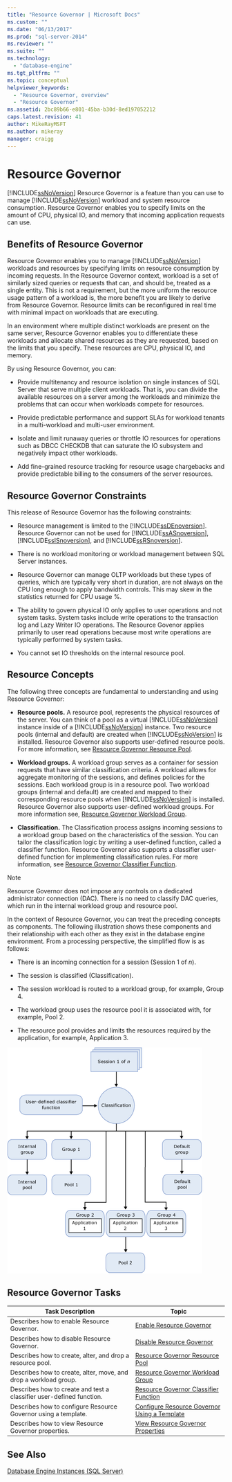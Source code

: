 ```yaml
---
title: "Resource Governor | Microsoft Docs"
ms.custom: ""
ms.date: "06/13/2017"
ms.prod: "sql-server-2014"
ms.reviewer: ""
ms.suite: ""
ms.technology: 
  - "database-engine"
ms.tgt_pltfrm: ""
ms.topic: conceptual
helpviewer_keywords: 
  - "Resource Governor, overview"
  - "Resource Governor"
ms.assetid: 2bc89b66-e801-45ba-b30d-8ed197052212
caps.latest.revision: 41
author: MikeRayMSFT
ms.author: mikeray
manager: craigg
---
```

# Resource Governor
  [!INCLUDE[ssNoVersion](../../../includes/ssnoversion-md.md)] Resource Governor is a feature than you can use to manage [!INCLUDE[ssNoVersion](../../../includes/ssnoversion-md.md)] workload and system resource consumption. Resource Governor enables you to specify limits on the amount of CPU, physical IO, and memory that incoming application requests can use.  
  
## Benefits of Resource Governor  
 Resource Governor enables you to manage [!INCLUDE[ssNoVersion](../../../includes/ssnoversion-md.md)] workloads and resources by specifying limits on resource consumption by incoming requests. In the Resource Governor context, workload is a set of similarly sized queries or requests that can, and should be, treated as a single entity. This is not a requirement, but the more uniform the resource usage pattern of a workload is, the more benefit you are likely to derive from Resource Governor. Resource limits can be reconfigured in real time with minimal impact on workloads that are executing.  
  
 In an environment where multiple distinct workloads are present on the same server, Resource Governor enables you to differentiate these workloads and allocate shared resources as they are requested, based on the limits that you specify. These resources are CPU, physical IO, and memory.  
  
 By using Resource Governor, you can:  
  
-   Provide multitenancy and resource isolation on single instances of SQL Server that serve multiple client workloads. That is, you can divide the available resources on a server among the workloads and minimize the problems that can occur when workloads compete for resources.  
  
-   Provide predictable performance and support SLAs for workload tenants in a multi-workload and multi-user environment.  
  
-   Isolate and limit runaway queries or throttle IO resources for operations such as DBCC CHECKDB that can saturate the IO subsystem and negatively impact other workloads.  
  
-   Add fine-grained resource tracking for resource usage chargebacks and provide predictable billing to the consumers of the server resources.  
  
## Resource Governor Constraints  
 This release of Resource Governor has the following constraints:  
  
-   Resource management is limited to the [!INCLUDE[ssDEnoversion](../../includes/ssdenoversion-md.md)]. Resource Governor can not be used for [!INCLUDE[ssASnoversion](../../includes/ssasnoversion-md.md)], [!INCLUDE[ssISnoversion](../../includes/ssisnoversion-md.md)], and [!INCLUDE[ssRSnoversion](../../includes/ssrsnoversion-md.md)].  
  
-   There is no workload monitoring or workload management between SQL Server instances.  
  
-   Resource Governor can manage OLTP workloads but these types of queries, which are typically very short in duration, are not always on the CPU long enough to apply bandwidth controls. This may skew in the statistics returned for CPU usage %.  
  
-   The ability to govern physical IO only applies to user operations and not system tasks. System tasks include write operations to the transaction log and Lazy Writer IO operations. The Resource Govenor applies primarily to user read operations because most write operations are typically performed by system tasks.  
  
-   You cannot set IO thresholds on the internal resource pool.  
  
## Resource Concepts  
 The following three concepts are fundamental to understanding and using Resource Governor:  
  
-   **Resource pools.** A resource pool, represents the physical resources of the server. You can think of a pool as a virtual [!INCLUDE[ssNoVersion](../../../includes/ssnoversion-md.md)] instance inside of a [!INCLUDE[ssNoVersion](../../../includes/ssnoversion-md.md)] instance. Two resource pools (internal and default) are created when [!INCLUDE[ssNoVersion](../../../includes/ssnoversion-md.md)] is installed. Resource Governor also supports user-defined resource pools. For more information, see [Resource Governor Resource Pool](resource-governor-resource-pool.md).  
  
-   **Workload groups.** A workload group serves as a container for session requests that have similar classification criteria. A workload allows for aggregate monitoring of the sessions, and defines policies for the sessions. Each workload group is in a resource pool. Two workload groups (internal and default) are created and mapped to their corresponding resource pools when [!INCLUDE[ssNoVersion](../../../includes/ssnoversion-md.md)] is installed. Resource Governor also supports user-defined workload groups. For more information see, [Resource Governor Workload Group](resource-governor-workload-group.md).  
  
-   **Classification.** The Classification process assigns incoming sessions to a workload group based on the characteristics of the session. You can tailor the classification logic by writing a user-defined function, called a classifier function. Resource Governor also supports a classifier user-defined function for implementing classification rules. For more information, see [Resource Governor Classifier Function](resource-governor-classifier-function.md).  
  
> [!NOTE]  
>  Resource Governor does not impose any controls on a dedicated administrator connection (DAC). There is no need to classify DAC queries, which run in the internal workload group and resource pool.  
  
 In the context of Resource Governor, you can treat the preceding concepts as components. The following illustration shows these components and their relationship with each other as they exist in the database engine environment. From a processing perspective, the simplified flow is as follows:  
  
-   There is an incoming connection for a session (Session 1 of *n*).  
  
-   The session is classified (Classification).  
  
-   The session workload is routed to a workload group, for example, Group 4.  
  
-   The workload group uses the resource pool it is associated with, for example, Pool 2.  
  
-   The resource pool provides and limits the resources required by the application, for example, Application 3.  
  
 ![Resource Governor Functional Components](../../database-engine/media/rg-basic-funct-components.gif "Resource Governor Functional Components")  
  
## Resource Governor Tasks  
  
|Task Description|Topic|  
|----------------------|-----------|  
|Describes how to enable Resource Governor.|[Enable Resource Governor](resource-governor.md)|  
|Describes how to disable Resource Governor.|[Disable Resource Governor](disable-resource-governor.md)|  
|Describes how to create, alter, and drop a resource pool.|[Resource Governor Resource Pool](resource-governor-resource-pool.md)|  
|Describes how to create, alter, move, and drop a workload group.|[Resource Governor Workload Group](resource-governor-workload-group.md)|  
|Describes how to create and test a classifier user-defined function.|[Resource Governor Classifier Function](resource-governor-classifier-function.md)|  
|Describes how to configure Resource Governor using a template.|[Configure Resource Governor Using a Template](configure-resource-governor-using-a-template.md)|  
|Describes how to view Resource Governor properties.|[View Resource Governor Properties](view-resource-governor-properties.md)|  
  
## See Also  
 [Database Engine Instances &#40;SQL Server&#41;](../../database-engine/configure-windows/database-engine-instances-sql-server.md)  
  
  
